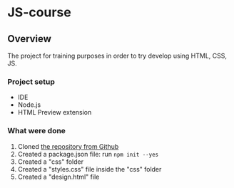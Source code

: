 # JS-course

## Overview

The project for training purposes in order to try develop using HTML, CSS, JS.

### Project setup

-   IDE
-   Node.js
-   HTML Preview extension

### What were done

1. Cloned [the repository from Github](https://github.com/AlexandraPopovaz/JS-course.git)
2. Created a package.json file: run `npm init --yes`
3. Created a "css" folder
4. Created a "styles.css" file inside the "css" folder
5. Created a "design.html" file